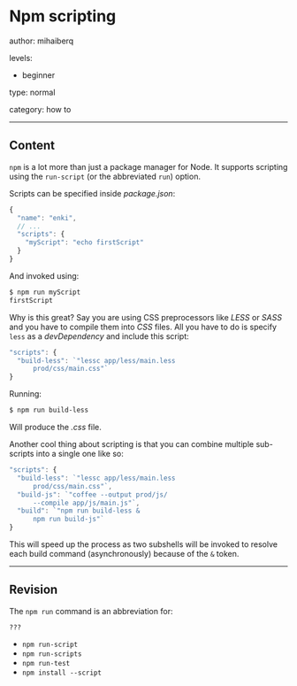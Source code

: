 # Npm scripting
author: mihaiberq

levels:

  - beginner

type: normal

category: how to

---
## Content

`npm` is a lot more than just a package manager for Node. It supports scripting using the `run-script` (or the abbreviated `run`) option.

Scripts can be specified inside *package.json*:
```javascript
{
  "name": "enki",
  // ...
  "scripts": {
    "myScript": "echo firstScript"
  }
}
```
And invoked using:
```bash
$ npm run myScript
firstScript
```
Why is this great? Say you are using CSS preprocessors like *LESS* or *SASS* and you have to compile them into *CSS* files. All you have to do is specify `less` as a *devDependency* and include this script:
```javascript
"scripts": {
  "build-less": `"lessc app/less/main.less
      prod/css/main.css"`
}
```
Running:
```bash
$ npm run build-less
```
Will produce the *.css* file.

Another cool thing about scripting is that you can combine multiple sub-scripts into a single one like so:
```javascript
"scripts": {
  "build-less": `"lessc app/less/main.less
      prod/css/main.css"`,
  "build-js": `"coffee --output prod/js/
      --compile app/js/main.js"`,
  "build": `"npm run build-less &
      npm run build-js"`
}
```
This will speed up the process as two subshells will be invoked to resolve each build command (asynchronously) because of the `&` token.

---
## Revision

The `npm run` command is an abbreviation for:
```
???
```
* `npm run-script`
* `npm run-scripts`
* `npm run-test`
* `npm install --script`
